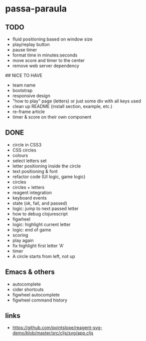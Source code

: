 # passa-paraula

## TODO
- fluid positioning based on window size
- play/replay button
- pause timer
- format time in minutes:seconds
- move score and timer to the center 
- remove web server dependency



## NICE TO HAVE
- team name
- bootstrap
- responsive design
- "how to play" page (letters) or just some div with all keys used
- clean up README (install section, example, etc.)
- re-frame article
- timer & score on their own component



## DONE
- circle in CSS3
- CSS circles
- colours
- select letters set
- letter positioning inside the circle
- text positioning & font
- refactor code (UI logic, game logic)
- circles
- circles + letters
- reagent integration
- keyboard events
- state (ok, fail, and passed)
- logic: jump to next passed letter
- how to debug clojurescript
- figwheel
- logic: highlight current letter
- logic: end of game
- scoring
- play again
- fix highlight first letter 'A'
- timer
- A circle starts from left, not up


## Emacs & others
- autocomplete
- cider shortcuts
- figwheel autocomplete
- figwheel command history

## links
- https://github.com/pointslope/reagent-svg-demo/blob/master/src/cljs/svg/app.cljs